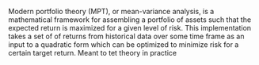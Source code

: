 Modern portfolio theory (MPT), or mean-variance analysis, is a mathematical framework for assembling a portfolio of assets such that the expected return is maximized for a given level of risk. 
This implementation takes a set of of returns from historical data over some time frame as an input to a quadratic form which can be optimized to minimize risk for a certain target return.
Meant to tet theory in practice


